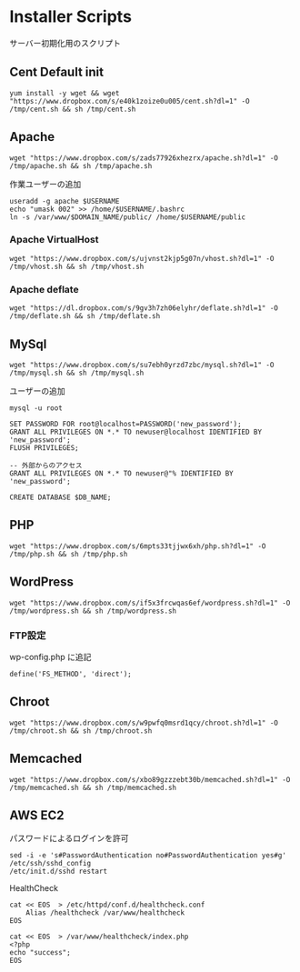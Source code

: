 # Installer Scripts

サーバー初期化用のスクリプト

## Cent Default init

    yum install -y wget && wget "https://www.dropbox.com/s/e40k1zoize0u005/cent.sh?dl=1" -O /tmp/cent.sh && sh /tmp/cent.sh

## Apache

    wget "https://www.dropbox.com/s/zads77926xhezrx/apache.sh?dl=1" -O /tmp/apache.sh && sh /tmp/apache.sh

作業ユーザーの追加

    useradd -g apache $USERNAME
    echo "umask 002" >> /home/$USERNAME/.bashrc
    ln -s /var/www/$DOMAIN_NAME/public/ /home/$USERNAME/public

### Apache VirtualHost

    wget "https://www.dropbox.com/s/ujvnst2kjp5g07n/vhost.sh?dl=1" -O /tmp/vhost.sh && sh /tmp/vhost.sh

### Apache deflate

    wget "https://dl.dropbox.com/s/9gv3h7zh06elyhr/deflate.sh?dl=1" -O /tmp/deflate.sh && sh /tmp/deflate.sh

## MySql

    wget "https://www.dropbox.com/s/su7ebh0yrzd7zbc/mysql.sh?dl=1" -O /tmp/mysql.sh && sh /tmp/mysql.sh

ユーザーの追加

    mysql -u root

    SET PASSWORD FOR root@localhost=PASSWORD('new_password');
    GRANT ALL PRIVILEGES ON *.* TO newuser@localhost IDENTIFIED BY 'new_password';
    FLUSH PRIVILEGES;

    -- 外部からのアクセス
    GRANT ALL PRIVILEGES ON *.* TO newuser@"% IDENTIFIED BY 'new_password';

    CREATE DATABASE $DB_NAME;

## PHP

    wget "https://www.dropbox.com/s/6mpts33tjjwx6xh/php.sh?dl=1" -O /tmp/php.sh && sh /tmp/php.sh

## WordPress

    wget "https://www.dropbox.com/s/if5x3frcwqas6ef/wordpress.sh?dl=1" -O /tmp/wordpress.sh && sh /tmp/wordpress.sh

### FTP設定

wp-config.php に追記

    define('FS_METHOD', 'direct');

## Chroot

    wget "https://www.dropbox.com/s/w9pwfq0msrd1qcy/chroot.sh?dl=1" -O /tmp/chroot.sh && sh /tmp/chroot.sh

## Memcached

    wget "https://www.dropbox.com/s/xbo89gzzzebt30b/memcached.sh?dl=1" -O /tmp/memcached.sh && sh /tmp/memcached.sh


## AWS EC2

パスワードによるログインを許可

    sed -i -e 's#PasswordAuthentication no#PasswordAuthentication yes#g' /etc/ssh/sshd_config
    /etc/init.d/sshd restart

HealthCheck

    cat << EOS  > /etc/httpd/conf.d/healthcheck.conf
        Alias /healthcheck /var/www/healthcheck
    EOS

    cat << EOS  > /var/www/healthcheck/index.php
    <?php
    echo "success";
    EOS


